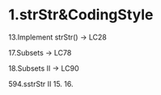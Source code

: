 # 1.strStr&CodingStyle

13.Implement strStr()  -> LC28

17.Subsets             -> LC78

18.Subsets II          -> LC90

594.sstrStr II
15.
16.
